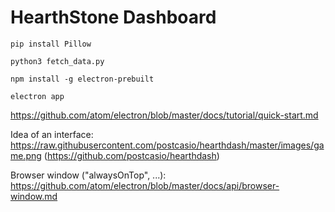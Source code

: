 # HearthStone Dashboard

`pip install Pillow`

`python3 fetch_data.py`

`npm install -g electron-prebuilt`

`electron app`

https://github.com/atom/electron/blob/master/docs/tutorial/quick-start.md

Idea of an interface: https://raw.githubusercontent.com/postcasio/hearthdash/master/images/game.png (https://github.com/postcasio/hearthdash)

Browser window ("alwaysOnTop", ...): https://github.com/atom/electron/blob/master/docs/api/browser-window.md
